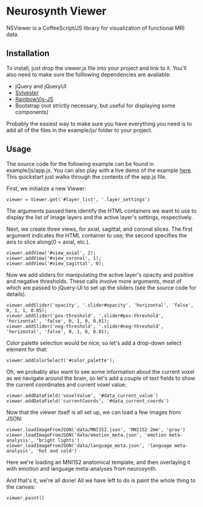 # Neurosynth Viewer
NSViewer is a CoffeeScript/JS library for visualization of functional MRI data.

## Installation

To install, just drop the viewer.js file into your project and link to it. You'll also need to make sure the folllowing dependencies are available:

* jQuery and jQueryUI
* [Sylvester](http://sylvester.jcoglan.com)
* [RainbowVis-JS](https://github.com/anomal/RainbowVis-JS)
* Bootstrap (not strictly necessary, but useful for displaying some components)

Probably the easiest way to make sure you have everything you need is to add all of the files in the example/js/ folder to your project.

## Usage

The source code for the following example can be found in example/js/app.js. You can also play with a live demo of the example [here](http://pilab.colorado.edu/demos/nsviewer/index.html). This quickstart just walks through the contents of the app.js file.

First, we initialize a new Viewer:

	viewer = Viewer.get('#layer_list', '.layer_settings')

The arguments passed here identify the HTML containers we want to use to display the list of image layers and the active layer's settings, respectively.

Next, we create three views, for axial, sagittal, and coronal slices. The first argument indicates the HTML container to use; the second specifies the axis to slice along(0 = axial, etc.).

	viewer.addView('#view_axial', 2);
	viewer.addView('#view_coronal', 1);
	viewer.addView('#view_sagittal', 0);

Now we add sliders for manipulating the active layer's opacity and positive and negative thresholds. These calls involve more arguments, most of which are passed to jQuery-UI to set up the sliders (see the source code for details).

	viewer.addSlider('opacity', '.slider#opacity', 'horizontal', 'false', 0, 1, 1, 0.05);
	viewer.addSlider('pos-threshold', '.slider#pos-threshold', 'horizontal', 'false', 0, 1, 0, 0.01);
	viewer.addSlider('neg-threshold', '.slider#neg-threshold', 'horizontal', 'false', 0, 1, 0, 0.01);

Color palette selection would be nice, so let's add a drop-down select element for that:

	viewer.addColorSelect('#color_palette');

Oh, we probably also want to see some information about the current voxel as we navigate around the brain, so let's add a couple of text fields to show the current coordinates and current voxel value:

	viewer.addDataField('voxelValue', '#data_current_value')
	viewer.addDataField('currentCoords', '#data_current_coords')

Now that the viewer itself is all set up, we can load a few images from JSON:

	viewer.loadImageFromJSON('data/MNI152.json', 'MNI152 2mm', 'gray')
	viewer.loadImageFromJSON('data/emotion_meta.json', 'emotion meta-analysis', 'bright lights')
	viewer.loadImageFromJSON('data/language_meta.json', 'language meta-analysis', 'hot and cold')

Here we're loading an MNI152 anatomical template, and then overlaying it with emotion and language meta-analyses from neurosynth.

And that's it, we're all done! All we have left to do is paint the whole thing to the canvas:

	viewer.paint()